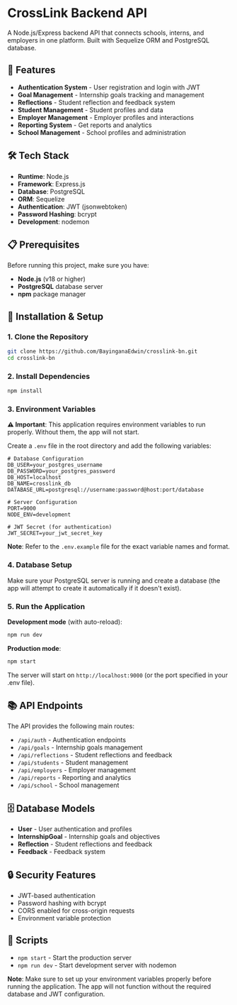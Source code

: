 # CrossLink Backend API

A Node.js/Express backend API that connects schools, interns, and employers in one platform. Built with Sequelize ORM and PostgreSQL database.

## 🚀 Features

- **Authentication System** - User registration and login with JWT
- **Goal Management** - Internship goals tracking and management
- **Reflections** - Student reflection and feedback system
- **Student Management** - Student profiles and data
- **Employer Management** - Employer profiles and interactions
- **Reporting System** - Get reports and analytics
- **School Management** - School profiles and administration

## 🛠️ Tech Stack

- **Runtime**: Node.js
- **Framework**: Express.js
- **Database**: PostgreSQL
- **ORM**: Sequelize
- **Authentication**: JWT (jsonwebtoken)
- **Password Hashing**: bcrypt
- **Development**: nodemon

## 📋 Prerequisites

Before running this project, make sure you have:

- **Node.js** (v18 or higher)
- **PostgreSQL** database server
- **npm** package manager

## 🔧 Installation & Setup

### 1. Clone the Repository

```bash
git clone https://github.com/BayinganaEdwin/crosslink-bn.git
cd crosslink-bn
```

### 2. Install Dependencies

```bash
npm install
```

### 3. Environment Variables

**⚠️ Important**: This application requires environment variables to run properly. Without them, the app will not start.

Create a `.env` file in the root directory and add the following variables:

```env
# Database Configuration
DB_USER=your_postgres_username
DB_PASSWORD=your_postgres_password
DB_HOST=localhost
DB_NAME=crosslink_db
DATABASE_URL=postgresql://username:password@host:port/database

# Server Configuration
PORT=9000
NODE_ENV=development

# JWT Secret (for authentication)
JWT_SECRET=your_jwt_secret_key
```

**Note**: Refer to the `.env.example` file for the exact variable names and format.

### 4. Database Setup

Make sure your PostgreSQL server is running and create a database (the app will attempt to create it automatically if it doesn't exist).

### 5. Run the Application

**Development mode** (with auto-reload):
```bash
npm run dev
```

**Production mode**:
```bash
npm start
```

The server will start on `http://localhost:9000` (or the port specified in your .env file).

## 📚 API Endpoints

The API provides the following main routes:

- `/api/auth` - Authentication endpoints
- `/api/goals` - Internship goals management
- `/api/reflections` - Student reflections and feedback
- `/api/students` - Student management
- `/api/employers` - Employer management
- `/api/reports` - Reporting and analytics
- `/api/school` - School management

## 🗄️ Database Models

- **User** - User authentication and profiles
- **InternshipGoal** - Internship goals and objectives
- **Reflection** - Student reflections and feedback
- **Feedback** - Feedback system

## 🔒 Security Features

- JWT-based authentication
- Password hashing with bcrypt
- CORS enabled for cross-origin requests
- Environment variable protection

## 📝 Scripts

- `npm start` - Start the production server
- `npm run dev` - Start development server with nodemon

**Note**: Make sure to set up your environment variables properly before running the application. The app will not function without the required database and JWT configuration. 